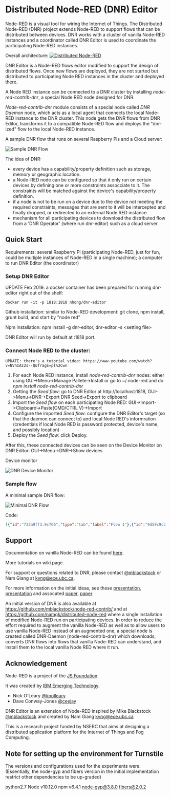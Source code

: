 # Distributed Node-RED (DNR) Editor

Node-RED is a visual tool for wiring the Internet of Things.  The Distributed Node-RED (DNR) project extends Node-RED to support flows that can be distributed between devices. DNR works with a cluster of vanilla Node-RED instances and a coordinator called DNR Editor is used to coordinate the participating Node-RED instances. 

Overall architecture:
[![Distributed Node-RED](https://snag.gy/vdQ2jn.jpg)](#features)

DNR Editor is a Node-RED flows editor modified to support the design of distributed flows. Once new flows are deployed, they are not started but distributed to participating Node RED instances in the cluster and deployed there.

A Node RED instance can be connected to a DNR cluster by installing *node-red-contrib-dnr*, a special Node RED node designed for DNR.

*Node-red-contrib-dnr* module consists of a special node called *DNR Daemon* node, which acts as a local agent that connects the local Node-RED instance to the DNR cluster. This node gets the DNR flows from DNR Editor, transforms it to a compatible Node-RED flow and deploys the "dnr-ized" flow to the local Node-RED instance.

A sample DNR flow that runs on several Raspberry Pis and a Cloud server:

![Sample DNR Flow](https://snag.gy/W0LzZb.jpg)

The idea of DNR:

* every device has a capability/property definition such as storage, memory or geographic location.
* a Node-RED node can be configured so that it only run on certain devices by defining one or more constraints assocciate to it. The constraints will be matched against the device's capability/property definition.
* if a node is not to be run on a device due to the device not meeting the required constraints, messages that are sent to it will be intercepted and finally dropped, or redirected to an external Node RED instance. 
* mechanism for all participating devices to download the distributed flow from a 'DNR Operator' (where run dnr-editor) such as a cloud server.

## Quick Start

Requirements: several Raspberry Pi (participating Node-RED, just for fun, could be multiple instances of Node-RED in a single machine); a computer to run DNR Editor (the coordinator)

### Setup DNR Editor 
UPDATE Feb 2019: a docker container has been prepared for running dnr-editor right out of the shelf:

    docker run -it -p 1818:1818 nhong/dnr-editor
    
Github installation: similar to Node-RED development: git clone, npm install, grunt build, and start by "node red"

Npm installation: npm install -g dnr-editor, dnr-editor -s \<setting file\>

DNR Editor will run by default at :1818 port.

### Connect Node RED to the cluster:
    UPDATE: there's a tutorial video: https://www.youtube.com/watch?v=NVhIAz2s--Q&frags=pl%2Cwn

1. For each Node RED instance, install *node-red-contrib-dnr* nodes: either using GUI->Menu->Manage Pallete->Install or go to ~/.node-red and do *npm install node-red-contrib-dnr*
2. Getting the *Seed flow*: go to DNR Editor at http://localhost:1818, GUI->Menu->DNR->Export DNR Seed->Export to clipboard
3. Import the *Seed flow* on each participating Node RED: GUI->Import->Clipboard->Paste(CMD/CTRL V)->Import
4. Configure the imported *Seed flow*: configure the DNR Editor's target (so that the daemon can connect to) and local Node RED's informration (credentials if local Node RED is password protected, device's name, and possibly location)
5. Deploy the *Seed flow*: click Deploy.

After this, these connected devices can be seen on the Device Monitor on DNR Editor: GUI->Menu->DNR->Show devices

Device monitor

![DNR Device Monitor](https://snag.gy/a9VbUA.jpg)

### Sample flow
A minimal sample DNR flow:

![Minimal DNR Flow](https://snag.gy/6ZhjnK.jpg)

Code:
```json
[{"id":"733a9ff3.9c766","type":"tab","label":"Flow 1"},{"id":"9d59c9cc.b67158","type":"inject","z":"733a9ff3.9c766","name":"","topic":"","payload":"","payloadType":"date","repeat":"","crontab":"","once":false,"x":188.95140075683594,"y":86.97222900390625,"wires":[["b5a1fcec.5b0c4"]],"constraints":{"on my mac":{"id":"on my mac","deviceName":"nam-mba","fill":"#f404e0","text":"on my mac"}}},{"id":"b5a1fcec.5b0c4","type":"debug","z":"733a9ff3.9c766","name":"","active":true,"console":"false","complete":"false","x":401.2812042236328,"y":125.0625,"wires":[],"constraints":{"pi17":{"id":"pi17","deviceName":"pi17","fill":"#5103c6","text":"pi17"}}}]
```

## Support
Documentation on vanilla Node-RED can be found [here](http://nodered.org/docs/).

More tutorials on wiki page.

For support or questions related to DNR, please contact [@mblackstock](http://twitter.com/mblackstock) or Nam Giang at <kyng@ece.ubc.ca>.

For more information on the initial ideas, see these [presentation](http://www.slideshare.net/MichaelBlackstock/wo-t-2014-blackstock-2), [presentation](http://www.slideshare.net/namnhong/developing-io-t-applications-in-the-fog-a-distributed-dataflow-approach) and assocated [paper](http://www.webofthings.org/wp-content/uploads/2009/07/wot20140_submission_1.pdf), [paper](https://www.researchgate.net/publication/290435774_Developing_IoT_Applications_in_the_Fog_a_Distributed_Dataflow_Approach). 

An initial version of DNR is also available at <https://github.com/mblackstock/node-red-contrib/> and at <https://github.com/namgk/distributed-node-red> where a single installation of modified Node-RED run on participating devices. In order to reduce the effort required to augment the vanilla Node-RED as well as to allow users to use vanilla Node-RED instead of an augmented one, a special node is created called DNR-Daemon (node-red-contrib-dnr) which downloads, converts DNR flows into flows that vanilla Node-RED can understand, and install them to the local vanilla Node RED where it run.

## Acknowledgement

Node-RED is a project of the [JS Foundation](http://js.foundation).

It was created by [IBM Emerging Technology](https://www.ibm.com/blogs/emerging-technology/).

* Nick O'Leary [@knolleary](http://twitter.com/knolleary)
* Dave Conway-Jones [@ceejay](http://twitter.com/ceejay)

DNR Editor is an extension of Node-RED inspired by Mike Blackstock [@mblackstock](http://twitter.com/mblackstock) and created by Nam Giang <kyng@ece.ubc.ca>

This is a research project funded by NSERC that aims at designing a distributed application platform for the Internet of Things and Fog Computing.

## Note for setting up the environment for Turnstile
The versions and configurations used for the experiments were. (Essentially, the node-gyp and fibers version in the initial implementation restrict other dependencies to be up-graded)

python2.7
Node v10.12.0
npm v6.4.1 
node-gyp@3.8.0 
fibers@2.0.2